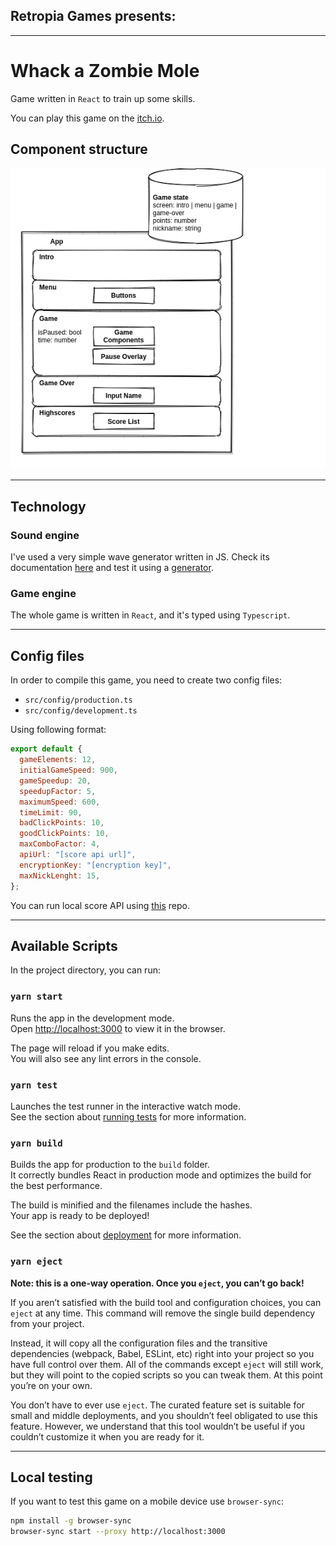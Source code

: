
## Retropia Games presents:

--- 

# Whack a Zombie Mole

Game written in `React` to train up some skills.

You can play this game on the [itch.io](https://retrolove.itch.io/whack-a-zombie-mole).

## Component structure

![Component structure](draw-a-zombie-mole.png)

---

## Technology

### Sound engine

I've used a very simple wave generator written in JS. Check its documentation [here](https://github.com/grumdrig/jsfxr) and test it using a [generator](https://sfxr.me/).

### Game engine

The whole game is written in `React`, and it's typed using `Typescript`.

---
## Config files

In order to compile this game, you need to create two config files:

* `src/config/production.ts`
* `src/config/development.ts`

Using following format: 

```js
export default {
  gameElements: 12,
  initialGameSpeed: 900,
  gameSpeedup: 20,
  speedupFactor: 5,
  maximumSpeed: 600,
  timeLimit: 90,
  badClickPoints: 10,
  goodClickPoints: 10,
  maxComboFactor: 4,
  apiUrl: "[score api url]",
  encryptionKey: "[encryption key]",
  maxNickLenght: 15,
};
```

You can run local score API using [this](https://github.com/Retrolove-Games/node-score-api) repo.

---

## Available Scripts

In the project directory, you can run:

### `yarn start`

Runs the app in the development mode.\
Open [http://localhost:3000](http://localhost:3000) to view it in the browser.

The page will reload if you make edits.\
You will also see any lint errors in the console.

### `yarn test`

Launches the test runner in the interactive watch mode.\
See the section about [running tests](https://facebook.github.io/create-react-app/docs/running-tests) for more information.

### `yarn build`

Builds the app for production to the `build` folder.\
It correctly bundles React in production mode and optimizes the build for the best performance.

The build is minified and the filenames include the hashes.\
Your app is ready to be deployed!

See the section about [deployment](https://facebook.github.io/create-react-app/docs/deployment) for more information.

### `yarn eject`

**Note: this is a one-way operation. Once you `eject`, you can’t go back!**

If you aren’t satisfied with the build tool and configuration choices, you can `eject` at any time. This command will remove the single build dependency from your project.

Instead, it will copy all the configuration files and the transitive dependencies (webpack, Babel, ESLint, etc) right into your project so you have full control over them. All of the commands except `eject` will still work, but they will point to the copied scripts so you can tweak them. At this point you’re on your own.

You don’t have to ever use `eject`. The curated feature set is suitable for small and middle deployments, and you shouldn’t feel obligated to use this feature. However, we understand that this tool wouldn’t be useful if you couldn’t customize it when you are ready for it.

---

## Local testing

If you want to test this game on a mobile device use `browser-sync`:

```bash
npm install -g browser-sync
browser-sync start --proxy http://localhost:3000
```

